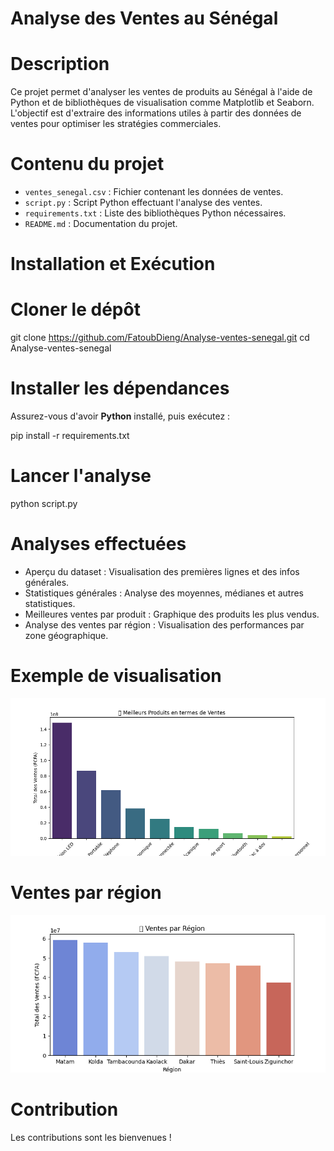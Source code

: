 # Analyse des Ventes au Sénégal

# Description
Ce projet permet d'analyser les ventes de produits au Sénégal à l'aide de Python et de bibliothèques de visualisation comme Matplotlib et Seaborn. L'objectif est d'extraire des informations utiles à partir des données de ventes pour optimiser les stratégies commerciales.

# Contenu du projet
- `ventes_senegal.csv` : Fichier contenant les données de ventes.
- `script.py` : Script Python effectuant l'analyse des ventes.
- `requirements.txt` : Liste des bibliothèques Python nécessaires.
- `README.md` : Documentation du projet.

# Installation et Exécution
#  Cloner le dépôt

git clone https://github.com/FatoubDieng/Analyse-ventes-senegal.git
cd Analyse-ventes-senegal


# Installer les dépendances
Assurez-vous d'avoir **Python** installé, puis exécutez :

pip install -r requirements.txt


# Lancer l'analyse

python script.py


# Analyses effectuées
- Aperçu du dataset : Visualisation des premières lignes et des infos générales.
- Statistiques générales : Analyse des moyennes, médianes et autres statistiques.
- Meilleures ventes par produit : Graphique des produits les plus vendus.
- Analyse des ventes par région : Visualisation des performances par zone géographique.

# Exemple de visualisation

![Meilleures ventes](https://github.com/FatoubDieng/Analyse-ventes-senegal/blob/main/images/produits_top.png)

# Ventes par région 

![Ventes par région](https://github.com/FatoubDieng/Analyse-ventes-senegal/blob/main/images/regions_top.png)

# Contribution

Les contributions sont les bienvenues ! 

